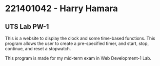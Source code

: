 # 221401042 - Harry Hamara
## UTS Lab PW-1

This is a website to display the clock and some time-based functions.
This program allows the user to create a pre-specified timer,
and start, stop, continue, and reset a stopwatch.

This program is made for my mid-term exam in Web Development-1 Lab.

